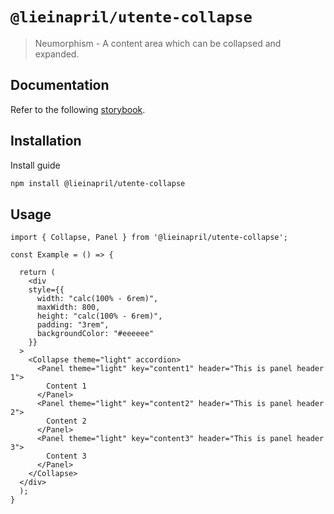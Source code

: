 # `@lieinapril/utente-collapse`

> Neumorphism - A content area which can be collapsed and expanded.

## Documentation

Refer to the following [storybook](https://lordono.github.io/utente/).

## Installation

Install guide

```bash
npm install @lieinapril/utente-collapse
```

## Usage

```JSX
import { Collapse, Panel } from '@lieinapril/utente-collapse';

const Example = () => {

  return (
    <div
    style={{
      width: "calc(100% - 6rem)",
      maxWidth: 800,
      height: "calc(100% - 6rem)",
      padding: "3rem",
      backgroundColor: "#eeeeee"
    }}
  >
    <Collapse theme="light" accordion>
      <Panel theme="light" key="content1" header="This is panel header 1">
        Content 1
      </Panel>
      <Panel theme="light" key="content2" header="This is panel header 2">
        Content 2
      </Panel>
      <Panel theme="light" key="content3" header="This is panel header 3">
        Content 3
      </Panel>
    </Collapse>
  </div>
  );
}
```
